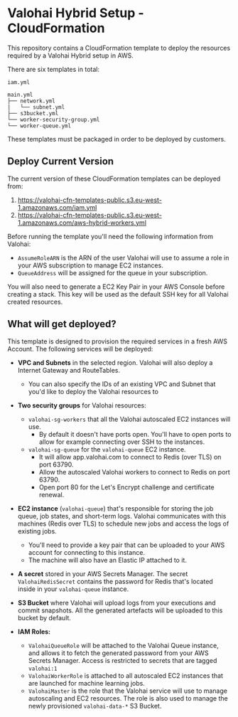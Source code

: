 # Valohai Hybrid Setup - CloudFormation

This repository contains a CloudFormation template to deploy the resources required by a Valohai Hybrid setup in AWS.

There are six templates in total:

```
iam.yml

main.yml
├── network.yml
|   └── subnet.yml
├── s3bucket.yml
└── worker-security-group.yml
└── worker-queue.yml
```

These templates must be packaged in order to be deployed by customers.

## Deploy Current Version

The current version of these CloudFormation templates can be deployed from:
1. https://valohai-cfn-templates-public.s3.eu-west-1.amazonaws.com/iam.yml
2. https://valohai-cfn-templates-public.s3.eu-west-1.amazonaws.com/aws-hybrid-workers.yml

Before running the template you'll need the following information from Valohai:
* `AssumeRoleARN` is the ARN of the user Valohai will use to assume a role in your AWS subscription to manage EC2 instances.
* `QueueAddress` will be assigned for the queue in your subscription.

You will also need to generate a EC2 Key Pair in your AWS Console before creating a stack. This key will be used as the default SSH key for all Valohai created resources.

## What will get deployed?

This template is designed to provision the required services in a fresh AWS Account. The following services will be deployed:

* **VPC and Subnets** in the selected region. Valohai will also deploy a Internet Gateway and RouteTables.
  * You can also specify the IDs of an existing VPC and Subnet that you'd like to deploy the Valohai resources to
* **Two security groups** for Valohai resources:
  * `valohai-sg-workers` that all the Valohai autoscaled EC2 instances will use.
    * By default it doesn't have ports open. You'll have to open ports to allow for example connecting over SSH to the instances.
  * `valohai-sg-queue` for the `valohai-queue` EC2 instance.
    * It will allow app.valohai.com to connect to Redis (over TLS) on port 63790.
    * Allow the autoscaled Valohai workers to connect to Redis on port 63790.
    * Open port 80 for the Let's Encrypt challenge and certificate renewal.

* **EC2 instance** (`valohai-queue`) that's responsible for storing the job queue, job states, and short-term logs. Valohai communicates with this machines (Redis over TLS) to schedule new jobs and access the logs of existing jobs.
  * You'll need to provide a key pair that can be uploaded to your AWS account for connecting to this instance.
  * The machine will also have an Elastic IP attached to it.

* **A secret** stored in your AWS Secrets Manager. The secret `ValohaiRedisSecret` contains the password for Redis that's located inside in your `valohai-queue` instance.
* **S3 Bucket** where Valohai will upload logs from your executions and commit snapshots. All the generated artefacts will be uploaded to this bucket by default.
* **IAM Roles:**
  * `ValohaiQueueRole` will be attached to the Valohai Queue instance, and allows it to fetch the generated password from your AWS Secrets Manager. Access is restricted to secrets that are tagged `valohai:1`
  * `ValohaiWorkerRole` is attached to all autoscaled EC2 instances that are launched for machine learning jobs.
  * `ValohaiMaster` is the role that the Valohai service will use to manage autoscaling and EC2 resources. The role is also used to manage the newly provisioned `valohai-data-*` S3 Bucket.
